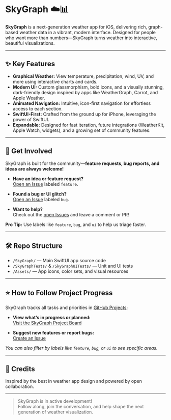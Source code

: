 # SkyGraph ☁️📊

**SkyGraph** is a next-generation weather app for iOS, delivering rich, graph-based weather data in a vibrant, modern interface. Designed for people who want more than numbers—SkyGraph turns weather into interactive, beautiful visualizations.

---

## ✨ Key Features

- **Graphical Weather:** View temperature, precipitation, wind, UV, and more using interactive charts and cards.
- **Modern UI:** Custom glassmorphism, bold icons, and a visually stunning, dark-friendly design inspired by apps like WeatherGraph, Carrot, and Apple Weather.
- **Animated Navigation:** Intuitive, icon-first navigation for effortless access to each section.
- **SwiftUI-First:** Crafted from the ground up for iPhone, leveraging the power of SwiftUI.
- **Expandable:** Designed for fast iteration, future integrations (WeatherKit, Apple Watch, widgets), and a growing set of community features.

---

## 📢 Get Involved

SkyGraph is built for the community—**feature requests, bug reports, and ideas are always welcome!**

- **Have an idea or feature request?**  
  [Open an Issue](../../issues/new?labels=feature) labeled `feature`.

- **Found a bug or UI glitch?**  
  [Open an Issue](../../issues/new?labels=bug) labeled `bug`.

- **Want to help?**  
  Check out the [open Issues](../../issues) and leave a comment or PR!

**Pro Tip:** Use labels like `feature`, `bug`, and `ui` to help us triage faster.

---

## 🛠️ Repo Structure

- `/SkyGraph/` — Main SwiftUI app source code
- `/SkyGraphTests/` & `/SkyGraphUITests/` — Unit and UI tests
- `/Assets/` — App icons, color sets, and visual resources

---

## ⭐️ How to Follow Project Progress

SkyGraph tracks all tasks and priorities in [GitHub Projects](../../projects):

- **View what’s in progress or planned:**  
  [Visit the SkyGraph Project Board](../../projects)

- **Suggest new features or report bugs:**  
  [Create an Issue](../../issues/new/choose)

*You can also filter by labels like `feature`, `bug`, or `ui` to see specific areas.*

---


## 🙌 Credits

Inspired by the best in weather app design and powered by open collaboration.

---

> SkyGraph is in active development!  
> Follow along, join the conversation, and help shape the next generation of weather visualization.


